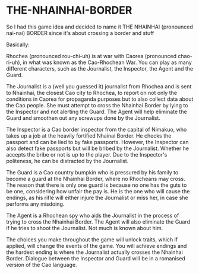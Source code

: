 # THE-NHAINHAI-BORDER
So I had this game idea and decided to name it THE NHAINHAI (pronounced nai-nai) BORDER since it's about crossing a border and stuff

Basically: 

Rhochea (pronounced rou-chi-uh) is at war with Caorea (pronounced chao-ri-uh), in what was known as the Cao-Rhochean War. You can play as many different characters, such as the Journalist, the Inspector, the Agent and the Guard.

The Journalist is a (well you guessed it) journalist from Rhochea and is sent to Nhainhai, the closest Cao city to Rhochea, to report on not only the conditions in Caorea for propaganda purposes but to also collect data about the Cao people. She must attempt to cross the Nhainhai Border by lying to the Inspector and not alerting the Guard. The Agent will help eliminate the Guard and smoothen out any screwups done by the Journalist.

The Inspector is a Cao border inspector from the capital of Nimakuo, who takes up a job at the heavily fortified Nhainai Border. He checks the passport and can be lied to by fake passports. However, the Inspector can also detect fake passports but will be bribed by the Journalist. Whether he accepts the bribe or not is up to the player. Due to the Inspector's politeness, he can be distracted by the Journalist.

The Guard is a Cao country bumpkin who is pressured by his family to become a guard at the Nhainhai Border, where no Rhocheans may cross. The reason that there is only one guard is because no one has the guts to be one, considering how unfair the pay is. He is the one who will cause the endings, as his rifle will either injure the Journalist or miss her, in case she performs any misdoing.

The Agent is a Rhochean spy who aids the Journalist in the process of trying to cross the Nhainhai Border. The Agent will also eliminate the Guard if he tries to shoot the Journalist. Not much is known about him.

The choices you make throughout the game will unlock traits, which if applied, will change the events of the game. You will achieve endings and the hardest ending is where the Journalist actually crosses the Nhainhai Border.
Dialogue between the Inspector and Guard will be in a romanised version of the Cao language.
